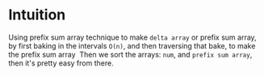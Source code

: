 # Intuition
Using prefix sum array technique to make `delta array` or prefix sum array, by first baking in the intervals `O(n)`, and then traversing that bake, to make the prefix sum array
​
Then we sort the arrays: `num`, and `prefix sum array`, then it's pretty easy from there.